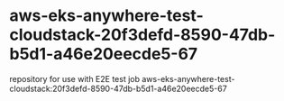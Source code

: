 # aws-eks-anywhere-test-cloudstack-20f3defd-8590-47db-b5d1-a46e20eecde5-67
repository for use with E2E test job aws-eks-anywhere-test-cloudstack:20f3defd-8590-47db-b5d1-a46e20eecde5-67
